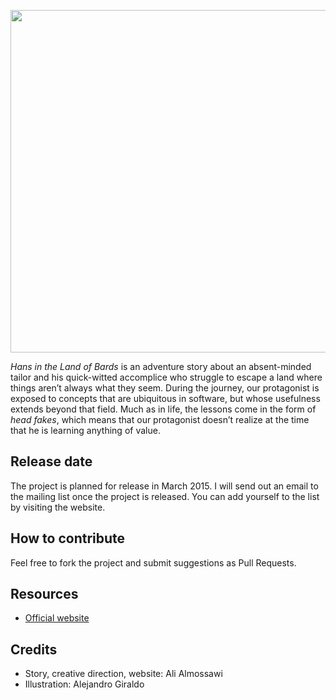 <p align="center">
  <a href="http://bookofalgorithms.com/">
    <img src="https://thelandofbards.com/images/pic2.png" hspace="0" vspace="0" width="600" height="548">
  </a>
</p>

_Hans in the Land of Bards_ is an adventure story about an absent-minded tailor and his quick-witted accomplice who struggle to escape a land where things aren’t always what they seem. During the journey, our protagonist is exposed to concepts that are ubiquitous in software, but whose usefulness extends beyond that field. Much as in life, the lessons come in the form of _head fakes_, which means that our protagonist doesn’t realize at the time that he is learning anything of value.

## Release date
The project is planned for release in March 2015. I will send out an email to the mailing list once the project is released. You can add yourself to the list by visiting the website.

## How to contribute
Feel free to fork the project and submit suggestions as Pull Requests.

## Resources
* [Official website](http://thelandofbards.com)


## Credits
* Story, creative direction, website: Ali Almossawi
* Illustration: Alejandro Giraldo
